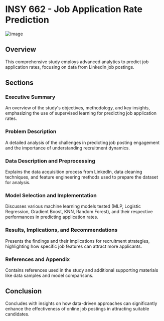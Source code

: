 # INSY 662 - Job Application Rate Prediction
![image](https://github.com/xutiantony/projects/assets/103725419/06682a38-792c-47e5-9f8e-c99bb0c16915)

## Overview
This comprehensive study employs advanced analytics to predict job application rates, focusing on data from LinkedIn job postings.

## Sections

### Executive Summary
An overview of the study's objectives, methodology, and key insights, emphasizing the use of supervised learning for predicting job application rates.

### Problem Description
A detailed analysis of the challenges in predicting job posting engagement and the importance of understanding recruitment dynamics.

### Data Description and Preprocessing
Explains the data acquisition process from LinkedIn, data cleaning techniques, and feature engineering methods used to prepare the dataset for analysis.

### Model Selection and Implementation
Discusses various machine learning models tested (MLP, Logistic Regression, Gradient Boost, KNN, Random Forest), and their respective performances in predicting application rates.

### Results, Implications, and Recommendations
Presents the findings and their implications for recruitment strategies, highlighting how specific job features can attract more applicants.

### References and Appendix
Contains references used in the study and additional supporting materials like data samples and model comparisons.

## Conclusion
Concludes with insights on how data-driven approaches can significantly enhance the effectiveness of online job postings in attracting suitable candidates.
